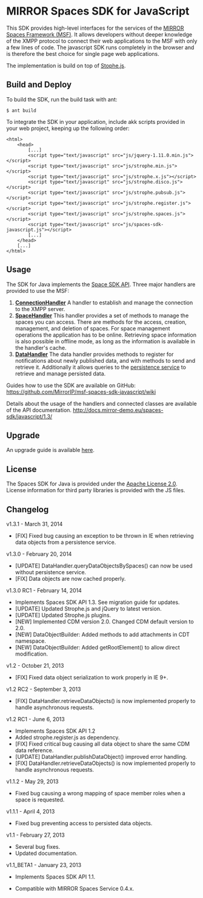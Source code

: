 # MIRROR Spaces SDK for JavaScript
This SDK provides high-level interfaces for the services of the [MIRROR Spaces Framework (MSF)][1]. It allows developers without deeper knowledge of the XMPP protocol to connect their web applications to the MSF with only a few lines of code. The javascript SDK runs completely in the browser and is therefore the best choice for single page web applications.

The implementation is build on top of [Stophe.js][2].

## Build and Deploy
To build the SDK, run the build task with ant:

    $ ant build

To integrate the SDK in your application, include akk scripts provided in your web project, keeping up the following order:

    <html>
    	<head>
    		[...]
    		<script type="text/javascript" src="js/jquery-1.11.0.min.js"></script>
    		<script type="text/javascript" src="js/strophe.min.js"></script>
    		<script type="text/javascript" src="js/strophe.x.js"></script>
    		<script type="text/javascript" src="js/strophe.disco.js"></script>
    		<script type="text/javascript" src="js/strophe.pubsub.js"></script>
    		<script type="text/javascript" src="js/strophe.register.js"></script>			
    		<script type="text/javascript" src="js/strophe.spaces.js"></script>
    		<script type="text/javascript" src="js/spaces-sdk-javascript.js"></script>
    		[...]
    	</head>
    	[...]
    </html>


## Usage
The SDK for Java implements the [Space SDK API][3]. Three major handlers are provided to use the MSF:

1. **[ConnectionHandler][4]**
  A handler to establish and manage the connection to the XMPP server.
2. **[SpaceHandler][5]**
  This handler provides a set of methods to manage the spaces you can access. There are methods for the access, creation, management, and deletion of spaces. For space management operations the application has to be online. Retrieving space information is also possible in offline mode, as long as the information is available in the handler's cache. 
3. **[DataHandler][6]**
  The data handler provides methods to register for notifications about newly published data, and with methods to send and retrieve it. Additionally it allows queries to the [persistence service][7] to retrieve and manage persisted data.

Guides how to use the SDK are available on GitHub:
https://github.com/MirrorIP/msf-spaces-sdk-javascript/wiki

Details about the usage of the handlers and connected classes are available of the API documentation.
http://docs.mirror-demo.eu/spaces-sdk/javascript/1.3/

## Upgrade
An upgrade guide is available [here][8].

## License
The Spaces SDK for Java is provided under the [Apache License 2.0][9].
License information for third party libraries is provided with the JS files.

## Changelog
v1.3.1 - March 31, 2014
- [FIX] Fixed bug causing an exception to be thrown in IE when retrieving data objects from a persistence service. 

v1.3.0 - February 20, 2014

- [UPDATE] DataHandler.queryDataObjectsBySpaces() can now be used without persistence service.
- [FIX] Data objects are now cached properly.

v1.3.0 RC1 - February 14, 2014

- Implements Spaces SDK API 1.3. See migration guide for updates.
- [UPDATE] Updated Strophe.js and jQuery to latest version.
- [UPDATE] Updated Strophe.js plugins. 
- [NEW] Implemented CDM version 2.0. Changed CDM default version to 2.0.
- [NEW] DataObjectBuilder: Added methods to add attachments in CDT namespace.
- [NEW] DataObjectBuilder: Added getRootElement() to allow direct modification.

v1.2 - October 21, 2013

- [FIX] Fixed data object serialization to work properly in IE 9+.

v1.2 RC2 - September 3, 2013

- [FIX] DataHandler.retrieveDataObjects() is now implemented properly to handle asynchronous requests.

v1.2 RC1 - June 6, 2013

- Implements Spaces SDK API 1.2
- Added strophe.register.js as dependency.
- [FIX] Fixed critical bug causing all data object to share the same CDM data reference.
- [UPDATE] DataHandler.publishDataObject() improved error handling.
- [FIX] DataHandler.retrieveDataObjects() is now implemented properly to handle asynchronous requests.

v1.1.2 - May 29, 2013

- Fixed bug causing a wrong mapping of space member roles when a space is requested.

v1.1.1 - April 4, 2013

- Fixed bug preventing access to persisted data objects.

v1.1 - February 27, 2013

- Several bug fixes.
- Updated documentation.

v1.1_BETA1 - January 23, 2013

- Implements Spaces SDK API 1.1.
- Compatible with MIRROR Spaces Service 0.4.x.


  [1]: https://github.com/MirrorIP
  [2]: http://strophe.im/strophejs/
  [3]: %28https://github.com/MirrorIP/msf-spaces-sdk-api
  [4]: http://docs.mirror-demo.eu/spaces-sdk/javascript/1.3/SpacesSDK.ConnectionHandler.html
  [5]: http://docs.mirror-demo.eu/spaces-sdk/javascript/1.3/SpacesSDK.SpaceHandler.html
  [6]: http://docs.mirror-demo.eu/spaces-sdk/javascript/1.3/SpacesSDK.DataHandler.html
  [7]: https://github.com/MirrorIP/msf-persistence-service
  [8]: https://github.com/MirrorIP/msf-spaces-sdk-javascript/wiki/Upgrade-Guide
  [9]: http://www.apache.org/licenses/LICENSE-2.0.html
